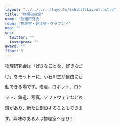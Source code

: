 ```yaml
---
layout: "../../../../layouts/ExhibitsLayout.astro"
title: "物理研究会"
name: "物理研究会"
room: "物理室・理科室・グラウンド"
map: ""
sns:
  twitter: ""
  instagram: ""
award: ""
floor: 3
---
```


物理研究会は「好きなことを、好きなだ

け」をモットーに、小石川生が自由に活

動できる場です。物理、ロボット、ロケ

ット、鉄道、写真、ソフトウェアなどの

班があり、新たに創設することもできま

す。興味のある人は物理室へぜひ！
